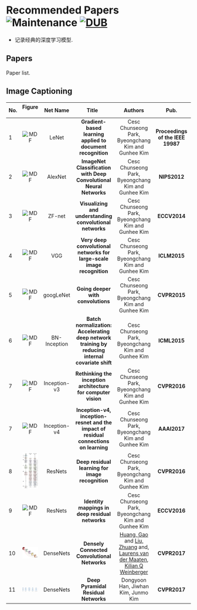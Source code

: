 # Recommended Papers ![Maintenance](https://img.shields.io/maintenance/yes/2017.svg) [![DUB](https://img.shields.io/dub/l/vibe-d.svg)](LICENSE)
- 记录经典的深度学习模型.

## Papers
Paper list.

## Image Captioning
|No.  |Figure   |Net Name |Title   |Authors  |Pub.  |Links|
|-----|:-----:|:-----:|:-----:|:-----:|:---:|:---:|
|1|![MDF](netimage/a.png)|LeNet|__Gradient-based learning applied to document recognition__|Cesc Chunseong Park, Byeongchang Kim and Gunhee Kim|__Proceedings of the IEEE 19987__|[PDF](http://ieeexplore.ieee.org/document/726791/) [code](https://github.com/cesc-park/attend2u) 解读|
|2|![MDF](netimage/a.png)|AlexNet|__ImageNet Classification with Deep Convolutional Neural Networks__|Cesc Chunseong Park, Byeongchang Kim and Gunhee Kim|__NIPS2012__|[PDF](http://papers.nips.cc/paper/4824-imagenet-classification-with-deep-convolutional-neural-networks.pdf) [code](https://github.com/cesc-park/attend2u) 解读|
|3|![MDF](netimage/a.png)|ZF-net|__Visualizing and understanding convolutional networks__|Cesc Chunseong Park, Byeongchang Kim and Gunhee Kim|__ECCV2014__|[PDF](https://link.springer.com/chapter/10.1007/978-3-319-10590-1_53) [code](https://github.com/cesc-park/attend2u) 解读|
|4|![MDF](netimage/a.png)| VGG|__Very deep convolutional networks for large-scale image recognition__|Cesc Chunseong Park, Byeongchang Kim and Gunhee Kim|__ICLM2015__|[PDF](http://www.robots.ox.ac.uk/~vgg/research/very_deep/) [code](https://github.com/cesc-park/attend2u) 解读|
|5|![MDF](paper_image/a.png)| googLeNet|__Going deeper with convolutions__|Cesc Chunseong Park, Byeongchang Kim and Gunhee Kim|__CVPR2015__|[PDF](https://www.cvfoundation.org/openaccess/content_cvpr_2015/html/Szegedy_Going_Deeper_With_2015_CVPR_paper.html) [code](https://github.com/cesc-park/attend2u) 解读|
|6|![MDF](netimage/a.png)| BN-Inception|__Batch normalization: Accelerating deep network training by reducing internal covariate shift__|Cesc Chunseong Park, Byeongchang Kim and Gunhee Kim|__ICML2015__|[PDF](http://proceedings.mlr.press/v37/ioffe15.html) [code](https://github.com/cesc-park/attend2u) 解读|
|7|![MDF](netimage/a.png)| Inception-v3|__Rethinking the inception architecture for computer vision__|Cesc Chunseong Park, Byeongchang Kim and Gunhee Kim|__CVPR2016__|[PDF](https://www.cv-foundation.org/openaccess/content_cvpr_2016/html/Szegedy_Rethinking_the_Inception_CVPR_2016_paper.html) [code](https://github.com/cesc-park/attend2u) 解读|
|7|![MDF](netimage/a.png)| Inception-v4|__Inception-v4, inception-resnet and the impact of residual connections on learning__|Cesc Chunseong Park, Byeongchang Kim and Gunhee Kim|__AAAI2017__|[PDF](https://arxiv.org/pdf/1602.07261.pdf) [code](https://github.com/cesc-park/attend2u) 解读|
|8|![MDF](netimage/ResNet.png)| ResNets|__Deep residual learning for image recognition__|Cesc Chunseong Park, Byeongchang Kim and Gunhee Kim|__CVPR2016__|[PDF](https://www.cvfoundation.org/openaccess/content_cvpr_2016/html/He_Deep_Residual_Learning_CVPR_2016_paper.html) [github](https://github.com/KaimingHe/deep-residual-networks) 解读|
|9|![MDF](netimage/a.png)| ResNets|__Identity mappings in deep residual networks__|Cesc Chunseong Park, Byeongchang Kim and Gunhee Kim|__ECCV2016__|[PDF](https://link.springer.com/chapter/10.1007/978-3-319-46493-0_38) [code](https://github.com/cesc-park/attend2u) 解读|
|10|![MDF](netimage/densenet.jpg)| DenseNets|__Densely Connected Convolutional Networks__|[Huang, Gao](http://www.cs.cornell.edu/~gaohuang/) and [Liu, Zhuang](https://liuzhuang13.github.io/) and, [Laurens van der Maaten](https://lvdmaaten.github.io/), [Kilian Q Weinberger](https://www.cs.cornell.edu/~kilian/)|__CVPR2017__|[PDF](https://arxiv.org/pdf/1608.06993.pdf) [github](https://github.com/liuzhuang13/DenseNet) 解读|
|11|![MDF](netimage/PyramidNet.png)| DenseNets|__Deep Pyramidal Residual Networks__|Dongyoon Han, Jiwhan Kim, Junmo Kim|__CVPR2017__|[PDF](https://arxiv.org/pdf/1610.02915.pdf) [github](https://github.com/jhkim89/PyramidNet) 解读|



 


 

